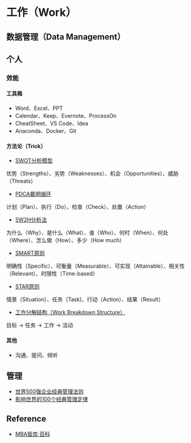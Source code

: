 # 工作（Work）

## 数据管理（Data Management）

## 个人

### 效能

#### 工具箱

- Word、Excel、PPT
- Calendar、Keep、Evernote、ProcessOn
- CheatSheet、VS Code、Idea
- Anaconda、Docker、Git

#### 方法论（Trick）

- [SWOT分析模型](https://wiki.mbalib.com/wiki/SWOT)

优势（Strengths）、劣势（Weaknesses）、机会（Opportunities）、威胁（Threats）

- [PDCA戴明循环](https://wiki.mbalib.com/wiki/PDCA)

计划（Plan）、执行（Do）、检查（Check）、处置（Action）

- [5W2H分析法](https://wiki.mbalib.com/wiki/5W2H)

为什么（Why）、是什么（What）、谁（Who）、何时（When）、何处（Where）、怎么做（How）、多少（How much）

- [SMART原则](https://wiki.mbalib.com/wiki/SMART%E5%8E%9F%E5%88%99)

明确性（Specific）、可衡量（Measurable）、可实现（Attainable）、相关性（Relevant）、时限性（Time-based）

- [STAR原则](https://wiki.mbalib.com/wiki/STAR%E5%8E%9F%E5%88%99)

情景（Situation）、任务（Task)、行动（Action）、结果（Result）

- [工作分解结构（Work Breakdown Structure）](https://wiki.mbalib.com/wiki/WBS)

目标 → 任务 → 工作 → 活动

#### 其他

- 沟通、提问、倾听

## 管理

- [世界500强企业经典管理法则](https://wiki.mbalib.com/wiki/%E4%B8%96%E7%95%8C500%E5%BC%BA%E4%BC%81%E4%B8%9A%E7%BB%8F%E5%85%B8%E7%AE%A1%E7%90%86%E6%B3%95%E5%88%99)
- [影响世界的100个经典管理定律](https://wiki.mbalib.com/wiki/%E5%BD%B1%E5%93%8D%E4%B8%96%E7%95%8C%E7%9A%84100%E4%B8%AA%E7%BB%8F%E5%85%B8%E7%AE%A1%E7%90%86%E5%AE%9A%E5%BE%8B)

## Reference

* [MBA智库·百科](https://wiki.mbalib.com)